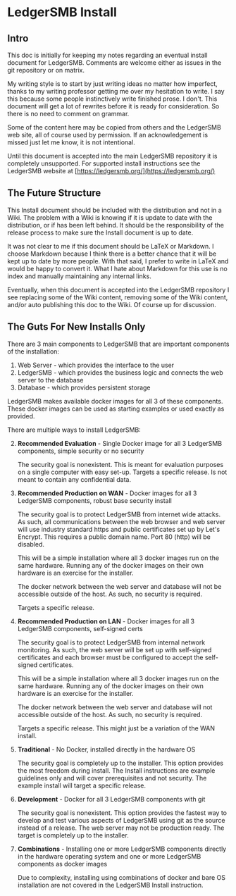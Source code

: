
# LedgerSMB Install

## Intro

This doc is initially for keeping my notes regarding an eventual install document for LedgerSMB. Comments are welcome either as issues in the git repository or on matrix.

My writing style is to start by just writing ideas no matter how imperfect, thanks to my writing professor getting me over my hesitation to write. I say this because some people instinctively write finished prose. I don't. This document will get a lot of rewrites before it is ready for consideration. So there is no need to comment on grammar.  

Some of the content here may be copied from others and the LedgerSMB web site, all of course used by permission. If an acknowledgement is missed just let me know, it is not intentional.

Until this document is accepted into the main LedgerSMB repository it is completely unsupported. For supported install instructions see the LedgerSMB website at [https://ledgersmb.org/](https://ledgersmb.org/)

## The Future Structure

This Install document should be included with the distribution and not in a Wiki.  The problem with a Wiki is knowing if it is update to date with the distribution, or if has been left behind.  It should be the responsibility of the release process to make sure the Install document is up to date.

It was not clear to me if this document should be LaTeX or Markdown. I choose Markdown because I think there is a better chance that it will be kept up to date by more people. With that said, I prefer to write in LaTeX and would be happy to convert it. What I hate about Markdown for this use is no index and manually maintaining any internal links.

Eventually, when this document is accepted into the LedgerSMB repository I see replacing some of the Wiki content, removing some of the Wiki content, and/or auto publishing this doc to the Wiki. Of course up for discussion.

## The Guts For New Installs Only
There are 3 main components to LedgerSMB that are important components of the installation:

1. Web Server - which provides the interface to the user
2. LedgerSMB - which provides the business logic and connects the web server to the database
3. Database - which provides persistent storage

LedgerSMB makes available docker images for all 3 of these components. These docker images can be used as starting examples or used exactly as provided.

There are multiple ways to install LedgerSMB:

2. __Recommended Evaluation__ - Single Docker image for all 3 LedgerSMB components, simple security or no security  

   The security goal is nonexistent. This is meant for evaluation purposes on a single computer with easy set-up.  Targets a specific release.  Is not meant to contain any confidential data.

1. __Recommended Production on WAN__ - Docker images for all 3 LedgerSMB components, robust base security install

   The security goal is to protect LedgerSMB from internet wide attacks. As such, all communications between the web browser and web server will use industry standard https and public certificates set up by Let's Encrypt.  This requires a public domain name.  Port 80 (http) will be disabled.
   
   This will be a simple installation where all 3 docker images run on the same hardware. Running any of the docker images on their own hardware is an exercise for the installer.

   The docker network between the web server and database will not be accessible outside of the host. As such, no security is required.
   
   Targets a specific release.
      
2. __Recommended Production on LAN__ - Docker images for all 3 LedgerSMB components, self-signed certs  

   The security goal is to protect LedgerSMB from internal network monitoring. As such, the web server will be set up with self-signed certificates and each browser must be configured to accept the self-signed certificates.
   
   This will be a simple installation where all 3 docker images run on the same hardware. Running any of the docker images on their own hardware is an exercise for the installer.

   The docker network between the web server and database will not accessible outside of the host. As such, no security is required.
   
   Targets a specific release. This might just be a variation of the WAN install.
      
2. __Traditional__ - No Docker, installed directly in the hardware OS

   The security goal is completely up to the installer. This option provides the most freedom during install. The Install instructions are example guidelines only and will cover prerequisites and not security. The example install will target a specific release.
   
3. __Development__ - Docker for all 3 LedgerSMB components with git

   The security goal is nonexistent. This option provides the fastest way to develop and test various aspects of LedgerSMB using git as the source instead of a release.  The web server may not be production ready. The target is completely up to the installer.
   
4. __Combinations__ - Installing one or more LedgerSMB components directly in the hardware operating system and one or more LedgerSMB components as docker images

   Due to complexity, installing using combinations of docker and bare OS installation are not covered in the LedgerSMB Install instruction.
